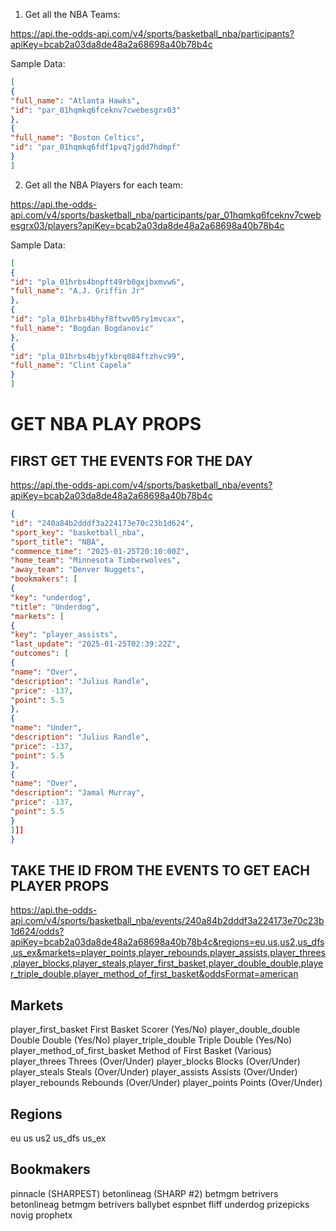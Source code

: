 1. Get all the NBA Teams:

<https://api.the-odds-api.com/v4/sports/basketball_nba/participants?apiKey=bcab2a03da8de48a2a68698a40b78b4c>

Sample Data:

```json
[
{
"full_name": "Atlanta Hawks",
"id": "par_01hqmkq6fceknv7cwebesgrx03"
},
{
"full_name": "Boston Celtics",
"id": "par_01hqmkq6fdf1pvq7jgdd7hdmpf"
}
]
```

2. Get all the NBA Players for each team:

<https://api.the-odds-api.com/v4/sports/basketball_nba/participants/par_01hqmkq6fceknv7cwebesgrx03/players?apiKey=bcab2a03da8de48a2a68698a40b78b4c>

Sample Data:

```json
[
{
"id": "pla_01hrbs4bnpft49rb0gxjbxmvw6",
"full_name": "A.J. Griffin Jr"
},
{
"id": "pla_01hrbs4bhyf8ftwv05ry1mvcax",
"full_name": "Bogdan Bogdanovic"
},
{
"id": "pla_01hrbs4bjyfkbrq084ftzhvc99",
"full_name": "Clint Capela"
}
]
```

# GET NBA PLAY PROPS

## FIRST GET THE EVENTS FOR THE DAY

<https://api.the-odds-api.com/v4/sports/basketball_nba/events?apiKey=bcab2a03da8de48a2a68698a40b78b4c>

```json
{
"id": "240a84b2dddf3a224173e70c23b1d624",
"sport_key": "basketball_nba",
"sport_title": "NBA",
"commence_time": "2025-01-25T20:10:00Z",
"home_team": "Minnesota Timberwolves",
"away_team": "Denver Nuggets",
"bookmakers": [
{
"key": "underdog",
"title": "Underdog",
"markets": [
{
"key": "player_assists",
"last_update": "2025-01-25T02:39:22Z",
"outcomes": [
{
"name": "Over",
"description": "Julius Randle",
"price": -137,
"point": 5.5
},
{
"name": "Under",
"description": "Julius Randle",
"price": -137,
"point": 5.5
},
{
"name": "Over",
"description": "Jamal Murray",
"price": -137,
"point": 5.5
}
]]]
}
```

## TAKE THE ID FROM THE EVENTS TO GET EACH PLAYER PROPS

<https://api.the-odds-api.com/v4/sports/basketball_nba/events/240a84b2dddf3a224173e70c23b1d624/odds?apiKey=bcab2a03da8de48a2a68698a40b78b4c&regions=eu,us,us2,us_dfs,us_ex&markets=player_points,player_rebounds,player_assists,player_threes,player_blocks,player_steals,player_first_basket,player_double_double,player_triple_double,player_method_of_first_basket&oddsFormat=american>

## Markets

player_first_basket First Basket Scorer (Yes/No)
player_double_double Double Double (Yes/No)
player_triple_double Triple Double (Yes/No)
player_method_of_first_basket Method of First Basket (Various)
player_threes Threes (Over/Under)
player_blocks Blocks (Over/Under)
player_steals Steals (Over/Under)
player_assists Assists (Over/Under)
player_rebounds Rebounds (Over/Under)
player_points Points (Over/Under)

## Regions

eu
us
us2
us_dfs
us_ex

## Bookmakers

pinnacle (SHARPEST)
betonlineag (SHARP #2)
betmgm
betrivers
betonlineag
betmgm
betrivers
ballybet
espnbet
fliff
underdog
prizepicks
novig
prophetx
